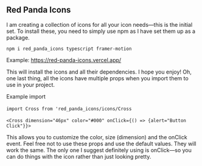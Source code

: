 ## Red Panda Icons

I am creating a collection of icons for all your icon needs—this is the initial set.
To install these, you need to simply use npm as I have set them up as a package. 

`npm i red_panda_icons typescript framer-motion`

Example: https://red-panda-icons.vercel.app/

This will install the icons and all their dependencies.
I hope you enjoy!
Oh, one last
thing, all the icons have multiple props when you import them to use in your project.

Example import
<br/>
<br/>
`import Cross from 'red_panda_icons/icons/Cross`
<br/>
<br/>
`<Cross dimension="46px" color="#000" onClick={() => {alert="Button Click"}}>`

This allows you to customize the color, size (dimension) and the onClick event.
Feel free
not to use these props and use the default values.
They will work the same.
The only one I suggest definitely using is onClick—so you can do things with the icon rather
than just looking pretty.

